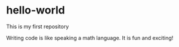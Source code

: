 # hello-world
This is my first repository

Writing code is like speaking a math language.  It is fun and exciting!
